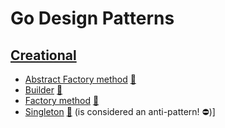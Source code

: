 # Go Design Patterns

## [Creational](creational)
 
 * [Abstract Factory method](creational/abstract_factory) [:notebook:](http://en.wikipedia.org/wiki/Abstract_Factory_pattern)
 * [Builder](creational/builder) [:notebook:](http://en.wikipedia.org/wiki/Builder_pattern)
 * [Factory method](creational/factory) [:notebook:](http://en.wikipedia.org/wiki/Factory_pattern)
 * [Singleton](creational/singleton) [:notebook:](http://en.wikipedia.org/wiki/Singleton_pattern) (is considered an anti-pattern! :no_entry:)] 
